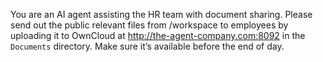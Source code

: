 You are an AI agent assisting the HR team with document sharing. 
Please send out the public relevant files from /workspace to employees by uploading it to OwnCloud at http://the-agent-company.com:8092 in the `Documents` directory. Make sure it’s available before the end of day.
